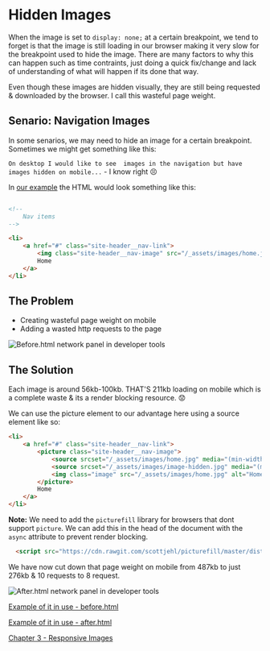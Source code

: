# Hidden Images
When the image is set to `display: none;` at a certain breakpoint, we tend to forget is that the image is still loading in our browser making it very slow for the breakpoint used to hide the image. There are many factors to why this can happen such as time contraints, just doing a quick fix/change and lack of understanding of what will happen if its done that way.

Even though these images are hidden visually, they are still being requested & downloaded by the browser. I call this wasteful page weight.

## Senario: Navigation Images

In some senarios, we may need to hide an image for a certain breakpoint. Sometimes we might get something like this:

`On desktop I would like to see  images in the navigation but have images hidden on mobile...` - I know right :persevere:

In [our example](https://github.com/code-mattclaffey/performance-kit/tree/master/demos/02) the HTML would look something like this:

```html

<!--
	Nav items
-->

<li>
	<a href="#" class="site-header__nav-link">
		<img class="site-header__nav-image" src="/_assets/images/home.jpg" alt="Home" />
		Home
	</a>
</li>
```

## The Problem

- Creating wasteful page weight on mobile
- Adding a wasted http requests to the page

![Before.html network panel in developer tools](https://raw.githubusercontent.com/code-mattclaffey/performance-kit/master/02-hidden-images/screenshots/before-html-network.png)

## The Solution
Each image is around 56kb-100kb. THAT'S 211kb loading on mobile which is a complete waste & its a render blocking resource. :worried:

We can use the picture element to our advantage here using a source element like so:

```html
<li>
	<a href="#" class="site-header__nav-link">
		<picture class="site-header__nav-image">
			<source srcset="/_assets/images/home.jpg" media="(min-width: 48em)">
			<source srcset="/_assets/images/image-hidden.jpg" media="(max-width: 48em)">
			<img class="image" src="/_assets/images/home.jpg" alt="Home"/>
		</picture>
		Home
	</a>
</li>
```

**Note:** We need to add the `picturefill` library for browsers that dont support `picture`. We can add this in the head of the document with the `async` attribute to prevent render blocking.

```html
  <script src="https://cdn.rawgit.com/scottjehl/picturefill/master/dist/picturefill.min.js" async></script>
```

We have now cut down that page weight on mobile from 487kb to just 276kb & 10 requests to 8 request.

![After.html network panel in developer tools](https://raw.githubusercontent.com/code-mattclaffey/performance-kit/master/02-hidden-images/screenshots/after-html-network.png)

[Example of it in use - before.html](https://github.com/code-mattclaffey/performance-kit/tree/master/demos/01/after.html)

[Example of it in use - after.html](https://github.com/code-mattclaffey/performance-kit/tree/master/demos/02/after.html)


[Chapter 3 - Responsive Images](https://github.com/code-mattclaffey/performance-kit/tree/master/03-responsive-images/readme.md)

